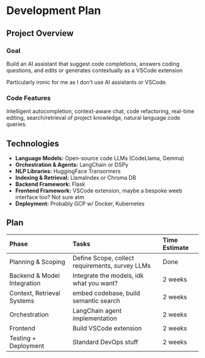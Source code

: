 # Development Plan

## Project Overview

### Goal

Build an AI assistant that suggest code completions, answers coding questions, and edits or generates contextually as a VSCode extension

Particularly ironic for me as I don't use AI assistants or VSCode.

### Code Features

Intelligent autocompletion, context-aware chat, code refactoring, real-time editing, search/retrieval of project knowledge, natural language code queries.

## Technologies

- **Language Models:** Open-source code LLMs (CodeLlama, Gemma)
- **Orchestration & Agents:** LangChain or DSPy
- **NLP Libraries:** HuggingFace Transormers
- **Indexing & Retrieval:** LlamaIndex or Chroma DB
- **Backend Framework:** Flask
- **Frontend Framework:** VSCode extension, maybe a bespoke weeb interface too? Not sure atm
- **Deployment:** Probably GCP w/ Docker, Kubernetes

## Plan

| Phase | Tasks | Time Estimate|
| :-- | :---- |:--|
| Planning & Scoping | Define Scope, collect requirements, survey LLMs | Done|
| Backend & Model Integration | Integrate the models, idk what you want? | 2 weeks | 
| Context, Retrieval Systems | embed codebase, build semantic search | 2 weeks|
| Orchestration | LangChain agent implementation | 2 weeks |
| Frontend | Build VSCode extension | 2 weeks |
| Testing + Deployment | Standard DevOps stuff | 2 weeks |
